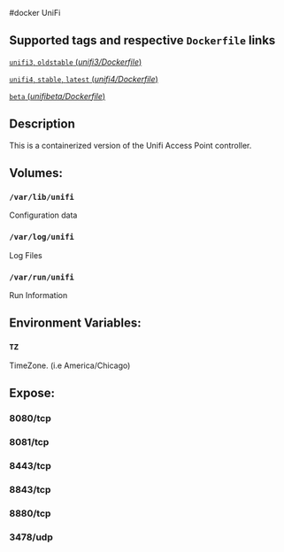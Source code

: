 #docker UniFi

## Supported tags and respective `Dockerfile` links

[`unifi3`, `oldstable` (*unifi3/Dockerfile*)](https://github.com/top-cg/unifi/blob/master/unifi3/Dockerfile)

[`unifi4`, `stable`, `latest` (*unifi4/Dockerfile*)](https://github.com/top-cg/unifi/blob/master/unifi4/Dockerfile)

[`beta` (*unifibeta/Dockerfile*)](https://github.com/top-cg/unifi/blob/master/unifibeta/Dockerfile)

## Description 
This is a containerized version of the Unifi Access Point controller.

## Volumes:

### `/var/lib/unifi`
Configuration data

### `/var/log/unifi`
Log Files

### `/var/run/unifi`
Run Information

## Environment Variables:
### `TZ`
TimeZone. (i.e America/Chicago)

## Expose:
### 8080/tcp
### 8081/tcp
### 8443/tcp
### 8843/tcp
### 8880/tcp
### 3478/udp
